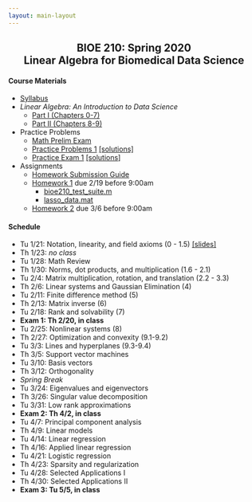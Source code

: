 ```yaml
---
layout: main-layout
---
```


<link href="style.css" rel="stylesheet">

<center>
<h2>BIOE 210: Spring 2020<br>
Linear Algebra for Biomedical Data Science</h2>
</center>

#### Course Materials
* [Syllabus](files/BIOE210_Sp20_Syllabus.pdf)
* *Linear Algebra: An Introduction to Data Science*
  - [Part I (Chapters 0-7)](files/LADS_Part1.pdf)
  - [Part II (Chapters 8-9)](files/LADS_Part2.pdf)
* Practice Problems
  - [Math Prelim Exam](/files/PrelimExam.pdf)
  - [Practice Problems 1](files/PracticeProblems1.pdf) [ [solutions] ](files/PracticeProblems1Solutions.pdf)
  - [Practice Exam 1](files/PracticeExam1.pdf) [ [solutions] ](files/PracticeExam1Solutions.pdf)
* Assignments
  - [Homework Submission Guide](files/BIOE210_Homework_Submission_Guide.pdf)
  - [Homework 1](files/Homework1.pdf) due 2/19 before 9:00am
    - [bioe210_test_suite.m](files/bioe210_test_suite.m)
    - [lasso_data.mat](files/lasso_data.mat)
  - [Homework 2](files/Homewokr2.pdf) due 3/6 before 9:00am

#### Schedule
* Tu 1/21: Notation, linearity, and field axioms (0 - 1.5) [ [slides] ](slides/Lecture01.pptx)
* Th 1/23: *no class*
* Tu 1/28: Math Review
* Th 1/30: Norms, dot products, and multiplication (1.6 - 2.1)
* Tu 2/4: Matrix multiplication, rotation, and translation (2.2 - 3.3)
* Th 2/6: Linear systems and Gaussian Elimination (4)
* Tu 2/11: Finite difference method (5)
* Th 2/13: Matrix inverse (6)
* Tu 2/18: Rank and solvability (7)
* **Exam 1: Th 2/20, in class**
* Tu 2/25: Nonlinear systems (8)
* Th 2/27: Optimization and convexity (9.1-9.2)
* Tu 3/3: Lines and hyperplanes (9.3-9.4)
* Th 3/5: Support vector machines
* Tu 3/10: Basis vectors
* Th 3/12: Orthogonality
* *Spring Break*
* Tu 3/24: Eigenvalues and eigenvectors
* Th 3/26: Singular value decomposition
* Tu 3/31: Low rank approximations
* **Exam 2: Th 4/2, in class**
* Tu 4/7: Principal component analysis
* Th 4/9: Linear models
* Tu 4/14: Linear regression
* Th 4/16: Applied linear regression
* Tu 4/21: Logistic regression
* Th 4/23: Sparsity and regularization
* Tu 4/28: Selected Applications I
* Th 4/30: Selected Applications II
* **Exam 3: Tu 5/5, in class**
